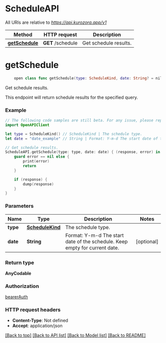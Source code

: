 # ScheduleAPI

All URIs are relative to *https://api.kurozora.app/v1*

Method | HTTP request | Description
------------- | ------------- | -------------
[**getSchedule**](ScheduleAPI.md#getschedule) | **GET** /schedule | Get schedule results.


# **getSchedule**
```swift
    open class func getSchedule(type: ScheduleKind, date: String? = nil, completion: @escaping (_ data: AnyCodable?, _ error: Error?) -> Void)
```

Get schedule results.

This endpoint will return schedule results for the specified query.

### Example
```swift
// The following code samples are still beta. For any issue, please report via http://github.com/OpenAPITools/openapi-generator/issues/new
import OpenAPIClient

let type = ScheduleKind() // ScheduleKind | The schedule type.
let date = "date_example" // String | Format: Y-m-d The start date of the schedule. Keep empty for current date. (optional)

// Get schedule results.
ScheduleAPI.getSchedule(type: type, date: date) { (response, error) in
    guard error == nil else {
        print(error)
        return
    }

    if (response) {
        dump(response)
    }
}
```

### Parameters

Name | Type | Description  | Notes
------------- | ------------- | ------------- | -------------
 **type** | [**ScheduleKind**](.md) | The schedule type. | 
 **date** | **String** | Format: Y-m-d The start date of the schedule. Keep empty for current date. | [optional] 

### Return type

**AnyCodable**

### Authorization

[bearerAuth](../README.md#bearerAuth)

### HTTP request headers

 - **Content-Type**: Not defined
 - **Accept**: application/json

[[Back to top]](#) [[Back to API list]](../README.md#documentation-for-api-endpoints) [[Back to Model list]](../README.md#documentation-for-models) [[Back to README]](../README.md)

